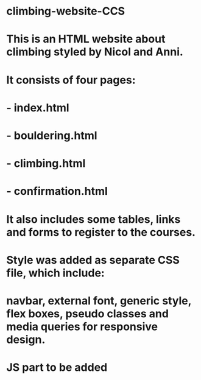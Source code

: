 # climbing-website-CCS

# This is an HTML website about climbing styled by Nicol and Anni.
# It consists of four pages:
# - index.html
# - bouldering.html
# - climbing.html
# - confirmation.html
# It also includes some tables, links and forms to register to the courses.
# 
# Style was added as separate CSS file, which include:
# navbar, external font, generic style, flex boxes, pseudo classes and media queries for responsive design.
#
# JS part to be added